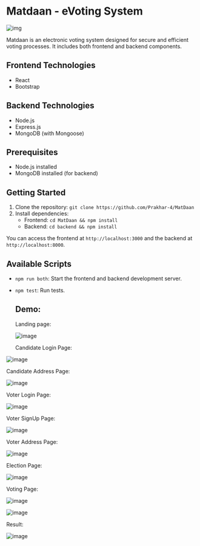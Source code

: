 # Matdaan - eVoting System

![img](/assets/vote.png)

Matdaan is an electronic voting system designed for secure and efficient voting processes. It includes both frontend and backend components.

## Frontend Technologies

- React
- Bootstrap

## Backend Technologies

- Node.js
- Express.js
- MongoDB (with Mongoose)

## Prerequisites

- Node.js installed
- MongoDB installed (for backend)

## Getting Started

1. Clone the repository: `git clone https://github.com/Prakhar-4/MatDaan`
2. Install dependencies:
   - Frontend: `cd MatDaan && npm install`
   - Backend: `cd backend && npm install`

You can access the frontend at `http://localhost:3000` and the backend at `http://localhost:8000`.

## Available Scripts

- `npm run both`: Start the frontend and backend development server.

- `npm test`: Run tests.

  ## Demo:

  Landing page:

  ![image](/assets/landing%20page.png)

  Candidate Login Page:

![image](/assets/candidate_login.png)

Candidate Address Page:

![image](/assets/candidate%20address.png)

Voter Login Page:

![image](/assets/voter%20login.png)

Voter SignUp Page:

![image](/assets/voter%20signup.png)

Voter Address Page:

![image](/assets/voter%20address.png)

Election Page:

![image](/assets/election.png)

Voting Page:

![image](/assets/voting.png)

![image](/assets/voting2.png)

Result:

![image](/assets/result.png)

